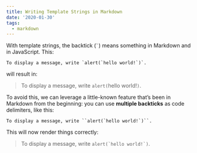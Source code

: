 ```yaml
---
title: Writing Template Strings in Markdown
date: '2020-01-30'
tags:
  - markdown
---
```


With template strings, the backtick (`` ` ``) means something in Markdown and in JavaScript. This:

```
To display a message, write `alert(`hello world!`)`.
```

will result in:

> To display a message, write `alert(`hello world!`)`.

To avoid this, we can leverage a little-known feature that’s been in Markdown from the beginning: you can use **multiple backticks** as code delimiters, like this:

```
To display a message, write ``alert(`hello world!`)``.
```

This will now render things correctly:

> To display a message, write `` alert(`hello world!`) ``.
